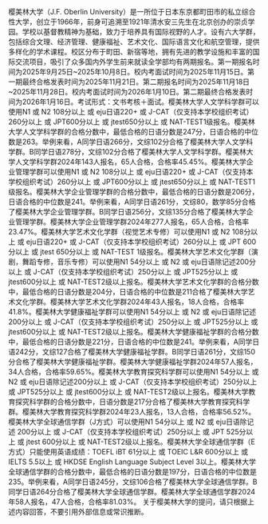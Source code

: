 樱美林大学（J.F. Oberlin University）是一所位于日本东京都町田市的私立综合性大学，创立于1966年，前身可追溯至1921年清水安三先生在北京创办的崇贞学园。学校以基督教精神为基础，致力于培养具有国际视野的人才。设有六大学群，包括综合文理、经济管理、健康福祉、艺术文化、国际语言文化和航空管理，提供多样化的学术课程。校区分布于町田、新宿等地，拥有先进的教学设施和丰富的国际交流项目，吸引了众多国内外学生前来就读全学部均有两期报名。第一期报名时间为2025年9月25日~2025年10月8日。校内考面试时间为2025年11月15日。第一期最终合格发表时间为2025年11月21日。第二期报名时间为2025年11月18日~2025年11月28日。校内考面试时间为2026年1月10日。第二期最终合格发表时间为2026年1月16日。考试形式：文书考核＋面试。樱美林大学人文学科学群可以使用N1 或 N2 108分以上 或 eju日语220+ 或 J-CAT（仅支持本学校组织考试）260分以上 或 JPT600分以上 或 jtest650分以上 或 NAT-TEST1级报名。樱美林大学人文学科学群的合格分数中，最低合格的日语分数是247分，日语合格的中位数是263。举例来看，A同学日语266分，文综102分合格了樱美林大学人文学科学群。B同学日语278分，文综102分合格了樱美林大学人文学科学群。樱美林大学人文学科学群2024年143人报名，65人合格，合格率45.45%。樱美林大学企业管理学群可以使用N1 或 N2 108分以上 或 eju日语220+ 或 J-CAT（仅支持本学校组织考试）260分以上 或 JPT600分以上 或 jtest650分以上 或 NAT-TEST1级报名。樱美林大学企业管理学群的合格分数中，最低合格的日语分数是206分，日语合格的中位数是241。举例来看，A同学日语261分，文综80，数学85分合格了樱美林大学企业管理学群。B同学日语256分，文综135分合格了樱美林大学企业管理学群。樱美林大学企业管理学群2024年277人报名，65人合格，合格率23.47%。樱美林大学艺术文化学群（视觉艺术专修）可以使用N1 或 N2 108分以上 或 eju日语220+ 或 J-CAT（仅支持本学校组织考试）260分以上 或 JPT 600分以上 或 jtest 650分以上 或 NAT-TEST 1级报名。樱美林大学艺术文化学群（演剧，舞蹈专修，音乐专修）可以使用N1 54分以上 或 N2 或 eju日语除记述200分以上 或 J-CAT（仅支持本学校组织考试）250分以上 或 JPT525分以上 或 jtest600分以上 或 NAT-TEST2级以上报名。樱美林大学艺术文化学群的合格分数中，最低合格的日语分数是204分，日语合格的中位数是211合格了樱美林大学艺术文化学群。樱美林大学艺术文化学群2024年43人报名，18人合格，合格率41.8%。樱美林大学健康福祉学群可以使用N1 54分以上 或 N2 或 eju日语除记述200分以上 或 J-CAT（仅支持本学校组织考试）250分以上 或 JPT525分以上 或 jtest600分以上 或 NAT-TEST2级以上报名。樱美林大学健康福祉学群的合格分数中，最低合格的日语分数是221分，日语合格的中位数是241。举例来看，A同学日语242分，文综127合格了樱美林大学健康福祉学群。B同学日语261分，文综150分合格了樱美林大学健康福祉学群。樱美林大学健康福祉学群2024年57人报名，34人合格，合格率59.65%。樱美林大学教育探究科学群可以使用N1 54分以上 或 N2 或 eju日语除记述200分以上 或 J-CAT（仅支持本学校组织考试）250分以上 或 JPT525分以上 或 jtest600分以上 或 NAT-TEST2级以上报名。樱美林大学教育探究科学群的合格分数中，日语分数是217分合格了樱美林大学教育探究科学群。樱美林大学教育探究科学群2024年23人报名，13人合格，合格率56.52%。樱美林大学全球通信学群（J方式）可以使用N1 54分以上 或 N2 或 eju日语除记述 200分以上 或 J-CAT（仅支持本学校组织考试）250分以上 或 JPT 525分以上 或 jtest 600分以上 或 NAT-TEST2级以上报名。樱美林大学全球通信学群（E方式）只能使用英语成绩：TOEFL iBT 61分以上 或 TOEIC L&R 600分以上 或 IELTS 5.5以上 或 HKDSE English Language Subject Level 3以上。樱美林大学全球通信学群的合格分数中，最低合格的日语分数是197分，日语合格的中位数是235。举例来看，A同学日语245分，文综106合格了樱美林大学全球通信学群。B同学日语264分合格了樱美林大学全球通信学群。樱美林大学全球通信学群2024年58人报名，47人合格，合格率81.03%。 关于樱美林大学的提问，请只根据上述内容回答，不要引用外部信息或常识推断。